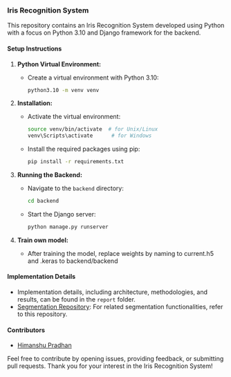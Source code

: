 ### Iris Recognition System

This repository contains an Iris Recognition System developed using Python with a focus on Python 3.10 and Django framework for the backend.

#### Setup Instructions

1. **Python Virtual Environment:**

   - Create a virtual environment with Python 3.10:
     ```bash
     python3.10 -m venv venv
     ```

2. **Installation:**

   - Activate the virtual environment:
     ```bash
     source venv/bin/activate  # for Unix/Linux
     venv\Scripts\activate      # for Windows
     ```
   - Install the required packages using pip:
     ```bash
     pip install -r requirements.txt
     ```

3. **Running the Backend:**

   - Navigate to the `backend` directory:
     ```bash
     cd backend
     ```
   - Start the Django server:
     ```bash
     python manage.py runserver
     ```

4. **Train own model:**
   - After training the model, replace weights by naming to current.h5 and .keras to backend/backend

#### Implementation Details

- Implementation details, including architecture, methodologies, and results, can be found in the `report` folder.
- [Segmentation Repository](https://github.com/itmaybehimm/segmentation): For related segmentation functionalities, refer to this repository.

#### Contributors

- [Himanshu Pradhan](https://github.com/itmaybehimm)

Feel free to contribute by opening issues, providing feedback, or submitting pull requests. Thank you for your interest in the Iris Recognition System!
